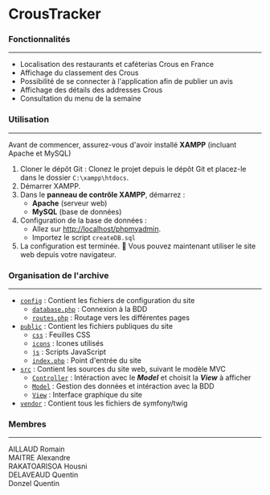 # CrousTracker

### Fonctionnalités
*** 
* Localisation des restaurants et caféterias Crous en France  
* Affichage du classement des Crous
* Possibilité de se connecter à l'application afin de publier un avis
* Affichage des détails des addresses Crous
* Consultation du menu de la semaine


### Utilisation 
***

Avant de commencer, assurez-vous d'avoir installé **XAMPP** (incluant Apache et MySQL)

1. Cloner le dépôt Git : Clonez le projet depuis le dépôt Git et placez-le dans le dossier `C:\xampp\htdocs`.
2. Démarrer XAMPP.
3. Dans le **panneau de contrôle XAMPP**, démarrez :
   - **Apache** (serveur web)
   - **MySQL** (base de données)
4. Configuration de la base de données :
   - Allez sur [http://localhost/phpmyadmin](http://localhost/phpmyadmin).
   - Importez le script `createDB.sql`
5. La configuration est terminée. 🎉 Vous pouvez maintenant utiliser le site web depuis votre navigateur.


### Organisation de l'archive
***

* [`config`](https://github.com/Alex7896/WordFinder/tree/main/config) : Contient les fichiers de configuration du site
  * [`database.php`](https://github.com/Alex7896/WordFinder/blob/main/config/database.php) : Connexion à la BDD
  * [`routes.php`](https://github.com/Alex7896/WordFinder/blob/main/config/routes.php) : Routage vers les différentes pages
* [`public`](https://github.com/Alex7896/WordFinder/tree/main/public) : Contient les fichiers publiques du site
  * [`css`](https://github.com/Alex7896/WordFinder/tree/main/public/css) : Feuilles CSS
  * [`icons`](https://github.com/Alex7896/WordFinder/tree/main/public/icons) : Icones utilisés
  * [`js`](https://github.com/Alex7896/WordFinder/tree/main/public/js) : Scripts JavaScript
  * [`index.php`](https://github.com/Alex7896/WordFinder/blob/main/public/index.php) : Point d'entrée du site
* [`src`](https://github.com/Alex7896/WordFinder/tree/main/src) : Contient les sources du site web, suivant le modèle MVC
  * [`Controller`](https://github.com/Alex7896/WordFinder/tree/main/src/Controller) : Intéraction avec le _**Model**_ et choisit la _**View**_ à afficher
  * [`Model`](https://github.com/Alex7896/WordFinder/tree/main/src/Model) : Gestion des données et intéraction avec la BDD 
  * [`View`](https://github.com/Alex7896/WordFinder/tree/main/src/View) : Interface graphique du site 
* [`vendor`](https://github.com/Alex7896/WordFinder/tree/main/vendor) : Contient tous les fichiers de symfony/twig


### Membres
***

AILLAUD Romain  
MAITRE Alexandre  
RAKATOARISOA Housni  
DELAVEAUD Quentin  
Donzel Quentin  
